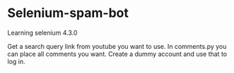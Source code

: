 # Selenium-spam-bot
Learning selenium 4.3.0

Get a search query link from youtube you want to use.
In comments.py you can place all comments you want.
Create a dummy account and use that to log in.


